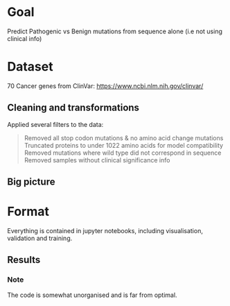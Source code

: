# Goal
Predict Pathogenic vs Benign mutations from sequence alone  (i.e not using clinical info)

# Dataset
70 Cancer genes from ClinVar: https://www.ncbi.nlm.nih.gov/clinvar/ 

## Cleaning and transformations
Applied several filters to the data:
>Removed all stop codon mutations & no amino acid change mutations <br>
Truncated proteins to under 1022 amino acids for model compatibility<br>
Removed mutations where wild type did not correspond in sequence<br>
Removed samples without clinical significance info

## Big picture


# Format
Everything is contained in jupyter notebooks, including visualisation, validation and training.


## Results 


### Note
The code is somewhat unorganised and is far from optimal.
